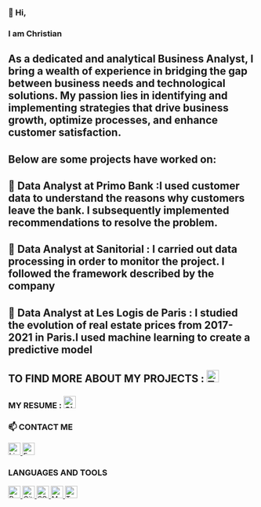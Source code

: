 ### 👋 Hi, 
### I am Christian

## As a dedicated and analytical Business Analyst, I bring a wealth of experience in bridging the gap between business needs and technological solutions. My passion lies in identifying and implementing strategies that drive business growth, optimize processes, and enhance customer satisfaction.

## Below are some projects have worked on:

## 🔭 Data Analyst at **Primo Bank** :I used customer data to understand the reasons why customers leave the bank. I subsequently implemented recommendations to resolve the problem.
## 🔭 Data Analyst at **Sanitorial** : I carried out data processing in order to monitor the project. I followed the framework described by the company
## 🔭 Data Analyst at **Les Logis de Paris** : I studied the evolution of real estate prices from 2017-2021 in Paris.I used machine learning to create a predictive model


## TO FIND MORE ABOUT MY PROJECTS : <a href="https://public.tableau.com/app/profile/ro.cf/vizzes"><img src="https://img.icons8.com/ios-filled/50/000000/table.png" alt="Tableau Public" width="25" height="25"></a>

### MY RESUME : <!-- Icône GitHub --><a href="https://github.com/Robert-Christ"><img src="https://img.icons8.com/ios-glyphs/30/000000/github.png" alt="GitHub" width="25" height="25"></a>

### 📫 CONTACT ME

<a href="https://www.linkedin.com/feed/">
    <img src="https://upload.wikimedia.org/wikipedia/commons/c/ca/LinkedIn_logo_initials.png" alt="LinkedIn" width="25" height="25">
</a>
<a href="mailto:coefrobert@yahoo.fr">
    <img src="https://img.icons8.com/ios-filled/50/000000/email.png" alt="Email" width="25" height="25">
</a>


### LANGUAGES AND TOOLS
<!-- Icône Python -->
<a href="https://www.python.org">
    <img src="https://img.icons8.com/color/48/000000/python.png" alt="Python" width="25" height="25">
</a>

<!-- Icône GitHub -->
<a href="https://github.com/votreprofil">
    <img src="https://img.icons8.com/ios-glyphs/30/000000/github.png" alt="GitHub" width="25" height="25">
</a>
<!-- Icône SQL -->
<a href="https://www.example.com/sql">
    <img src="https://img.icons8.com/ios-filled/50/000000/sql.png" alt="SQL" width="25" height="25">
</a>

<!-- Icône Markdown -->
<a href="https://www.example.com/markdown">
    <img src="https://img.icons8.com/ios/50/000000/markdown.png" alt="Markdown" width="25" height="25">
</a>

<!-- Icône Tableau Public -->
<a href="https://public.tableau.com">
    <img src="https://img.icons8.com/color/48/000000/tableau-software.png" alt="Tableau Public" width="25" height="25">
</a>
